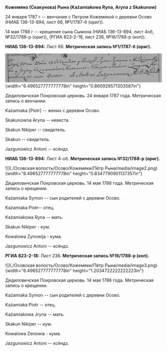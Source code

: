 **Кожемяко (Скакунова) Рына (Każamiakowa Ryna, Aryna z Skakunow)**

24 января 1787 г -- венчание с Петром Кожемякой с деревни Осово (НИАБ
136-13-894, лист 66, №1/1787-б (ориг)).

14 мая 1788 г -- крещение сына Сымона (НИАБ 136-13-894, лист 4об,
№32/1788-р (ориг)), (РГИА 823-2-18, лист 236, №16/1788-р (коп)).

**НИАБ 136-13-894:** Лист 66. **Метрическая запись №1/1787-б (ориг).**

![](./media/266124bb4c9f38ad941a3a6ab3985dfa8e267a58.png){width="6.496527777777778in"
height="0.860929571303587in"}

Дедиловичская Покровская церковь. 24 января 1787 года. Метрическая
запись о венчании.

Każamiaka \[Piotr\] -- жених с деревни Осово.

Skakunowna Aryna -- невеста.

Skakun Nikiper -- свидетель.

Skakun -- свидетель.

Jazgunowicz Antoni -- ксёндз.

**НИАБ 136-13-894:** Лист 4-об. **Метрическая запись №32/1788-р
(ориг).**

![](./Осовская волость/Осово/Кожемяки/Пётр Рына/media/image2.png){width="6.496527777777778in"
height="0.8347790901137357in"}

Дедиловичская Покровская церковь. 14 мая 1788 года. Метрическая запись о
крещении.

Każamiaka Symon -- сын родителей с деревни Осово.

Każamiaka Piotr-- отец.

Każamiakowa Ryna -- мать.

Skakun Nikiper - кум.

Kowalowa Zynowija - кума.

Jazgunowicz Antoni -- ксёндз.

**РГИА 823-2-18:** Лист 236. **Метрическая запись №16/1788-р (коп).**

![](./Осовская волость/Осово/Кожемяки/Пётр Рына/media/image3.png){width="6.496527777777778in"
height="1.2034722222222223in"}

Дедиловичская Покровская церковь. 14 мая 1788 года. Метрическая запись о
крещении.

Każamiaka Symon -- сын родителей с деревни Осово.

Każamiaka Piotr -- отец.

Każamiakowa Jryna -- мать.

Skakun Nikiper -- кум.

Kowalowa Zenowia - кума.

Jazgunowicz Antoni -- ксёндз.
